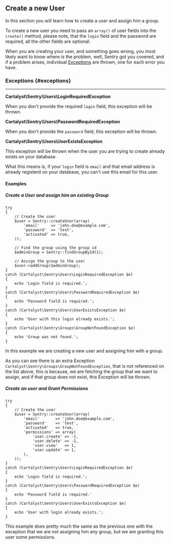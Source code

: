 ## Create a new User

In this section you will learn how to create a user and assign him a group.

To create a new user you need to pass an `array()` of user fields into the
`create()` method, please note, that the `login` field and the password are
required, all the other fields are optional.

When you are creating your user, and something goes wrong, you most likely want
to know where is the problem, well, Sentry got you covered, and if a problem
arises, individual [Exceptions]({url}/users/create#exceptions) are thrown, one for each error you have.

### Exceptions {#exceptions}

---

**Cartalyst\Sentry\Users\LoginRequiredException**

When you don't provide the required `login` field, this exception will be thrown.

**Cartalyst\Sentry\Users\PasswordRequiredException**

When you don't provide the `password` field, this exception will be thrown.

**Cartalyst\Sentry\Users\UserExistsException**

This exception will be thrown when the user you are trying to create already
exists on your database.

What this means is, if your `login` field is `email` and that email address is
already registerd on your database, you can't use this email for this user.

#### Examples

##### Create a User and assign him an existing Group

	try
	{
		// Create the user
		$user = Sentry::createUser(array(
			'email'     => 'john.doe@example.com',
			'password'  => 'test',
			'activated' => true,
		));

		// Find the group using the group id
		$adminGroup = Sentry::findGroupById(1);

		// Assign the group to the user
		$user->addGroup($adminGroup);
	}
	catch (Cartalyst\Sentry\Users\LoginRequiredException $e)
	{
		echo 'Login field is required.';
	}
	catch (Cartalyst\Sentry\Users\PasswordRequiredException $e)
	{
		echo 'Password field is required.';
	}
	catch (Cartalyst\Sentry\Users\UserExistsException $e)
	{
		echo 'User with this login already exists.';
	}
	catch (Cartalyst\Sentry\Groups\GroupNotFoundException $e)
	{
		echo 'Group was not found.';
	}

In this example we are creating a new user and assigning him with a group.

As you can see there is an extra Exception `Cartalyst\Sentry\Groups\GroupNotFoundException`,
that is not referenced on the list above, this is because, we are fetching the
group that we want to assign, and if that group does not exist, this Exception
will be thrown.

##### Create an user and Grant Permissions

	try
	{
		// Create the user
		$user = Sentry::createUser(array(
			'email'       => 'john.doe@example.com',
			'password'    => 'test',
			'activated'   => true,
			'permissions' => array(
				'user.create' => -1,
				'user.delete' => -1,
				'user.view'   => 1,
				'user.update' => 1,
			),
		));
	}
	catch (Cartalyst\Sentry\Users\LoginRequiredException $e)
	{
		echo 'Login field is required.';
	}
	catch (Cartalyst\Sentry\Users\PasswordRequiredException $e)
	{
		echo 'Password field is required.'
	}
	catch (Cartalyst\Sentry\Users\UserExistsException $e)
	{
		echo 'User with login already exists.';
	}

This example does pretty much the same as the previous one with the exception
that we are not assigning him any group, but we are granting this user some
permissions.

